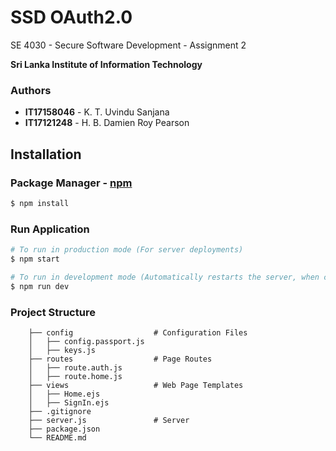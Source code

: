 # SSD OAuth2.0

SE 4030 - Secure Software Development - Assignment 2

**Sri Lanka Institute of Information Technology**

### Authors
* **IT17158046** - K. T. Uvindu Sanjana
* **IT17121248** - H. B. Damien Roy Pearson

## Installation

### Package Manager - [npm](https://www.npmjs.com)

```bash
$ npm install
```

### Run Application

```bash
# To run in production mode (For server deployments)
$ npm start

# To run in development mode (Automatically restarts the server, when code changes occur)
$ npm run dev
```

### Project Structure
```
    ├── config                  # Configuration Files 
    │   ├── config.passport.js          
    │   ├── keys.js      
    ├── routes                  # Page Routes
    │   ├── route.auth.js          
    │   ├── route.home.js          
    ├── views                   # Web Page Templates
    │   ├── Home.ejs   
    │   ├── SignIn.ejs
    ├── .gitignore       
    ├── server.js               # Server
    ├── package.json
    └── README.md
```